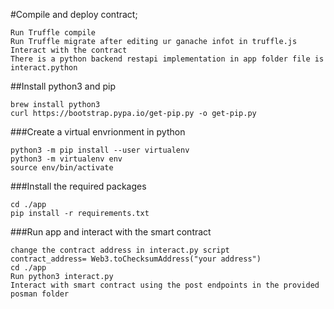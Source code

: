 #Compile and deploy contract;
```
Run Truffle compile
Run Truffle migrate after editing ur ganache infot in truffle.js
Interact with the contract
There is a python backend restapi implementation in app folder file is interact.python
```

##Install python3 and pip
```
brew install python3
curl https://bootstrap.pypa.io/get-pip.py -o get-pip.py
```


###Create a virtual envrionment in python  
```
python3 -m pip install --user virtualenv
python3 -m virtualenv env
source env/bin/activate
```
###Install the required packages
```
cd ./app
pip install -r requirements.txt
```
###Run app and interact with the smart contract
```
change the contract address in interact.py script
contract_address= Web3.toChecksumAddress("your address")
cd ./app
Run python3 interact.py
Interact with smart contract using the post endpoints in the provided posman folder
```






